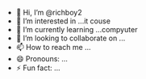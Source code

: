 - 👋 Hi, I’m @richboy2
- 👀 I’m interested in ...it couse
- 🌱 I’m currently learning ...compyuter
- 💞️ I’m looking to collaborate on ...
- 📫 How to reach me ...
- 😄 Pronouns: ...
- ⚡ Fun fact: ...

<!---
richboy2/richboy2 is a ✨ special ✨ repository because its `README.md` (this file) appears on your GitHub profile.
You can click the Preview link to take a look at your changes.
--->

